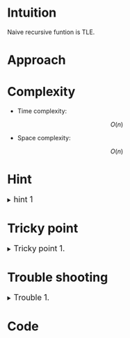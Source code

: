 # Intuition
<!-- Describe your first thoughts on how to solve this problem. -->
Naive recursive funtion is TLE.

# Approach
<!-- Describe your approach to solving the problem. -->

# Complexity
- Time complexity:
<!-- Add your time complexity here, e.g. $$O(n)$$ -->
$$ O(n) $$

- Space complexity:
<!-- Add your space complexity here, e.g. $$O(n)$$ -->
$$ O(n) $$

# Hint

<details>
<summary> <font size="4"> hint 1 </font> </summary>
<div markdown="1">

 contents

</div>
</details>

# Tricky point

<details>
<summary> <font size="4"> Tricky point 1. </font> </summary>
<div markdown="1">

 contents

</div>
</details>

# Trouble shooting

<details>
<summary> <font size="4"> Trouble 1. </font> </summary>
<div markdown="1">

 contents

</div>
</details>

# Code
```cpp []

```

